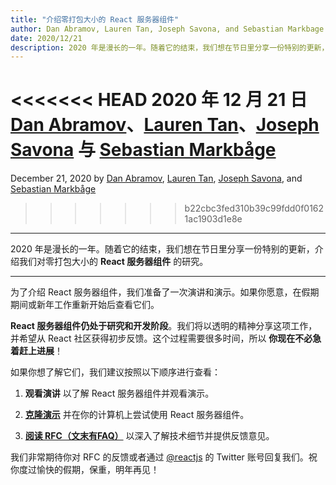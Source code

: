 ```yaml
---
title: "介绍零打包大小的 React 服务器组件"
author: Dan Abramov, Lauren Tan, Joseph Savona, and Sebastian Markbage
date: 2020/12/21
description: 2020 年是漫长的一年。随着它的结束，我们想在节日里分享一份特别的更新，介绍我们对零打包大小的 React 服务器组件的研究。
---
```


<<<<<<< HEAD
2020 年 12 月 21 日 [Dan Abramov](https://twitter.com/dan_abramov)、[Lauren Tan](https://twitter.com/potetotes)、[Joseph Savona](https://twitter.com/en_JS) 与 [Sebastian Markbåge](https://twitter.com/sebmarkbage)
=======
December 21, 2020 by [Dan Abramov](https://bsky.app/profile/danabra.mov), [Lauren Tan](https://twitter.com/potetotes), [Joseph Savona](https://twitter.com/en_JS), and [Sebastian Markbåge](https://twitter.com/sebmarkbage)
>>>>>>> b22cbc3fed310b39c99fdd0f01621ac1903d1e8e

---

<Intro>

2020 年是漫长的一年。随着它的结束，我们想在节日里分享一份特别的更新，介绍我们对零打包大小的 **React 服务器组件** 的研究。

</Intro>

---

为了介绍 React 服务器组件，我们准备了一次演讲和演示。如果你愿意，在假期期间或新年工作重新开始后查看它们。

<YouTubeIframe src="https://www.youtube.com/embed/TQQPAU21ZUw" />

**React 服务器组件仍处于研究和开发阶段**。我们将以透明的精神分享这项工作，并希望从 React 社区获得初步反馈。这个过程需要很多时间，所以 **你现在不必急着赶上进展**！

如果你想了解它们，我们建议按照以下顺序进行查看：

1. **观看演讲** 以了解 React 服务器组件并观看演示。

2. **[克隆演示](http://github.com/reactjs/server-components-demo)** 并在你的计算机上尝试使用 React 服务器组件。

3. **[阅读 RFC（文末有FAQ）](https://github.com/reactjs/rfcs/pull/188)** 以深入了解技术细节并提供反馈意见。

我们非常期待你对 RFC 的反馈或者通过 [@reactjs](https://twitter.com/reactjs) 的 Twitter 账号回复我们。祝你度过愉快的假期，保重，明年再见！
